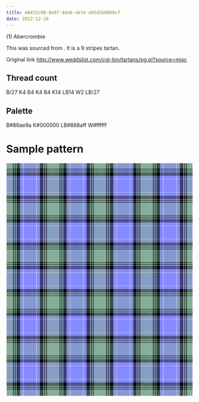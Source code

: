 ```yaml
---
title: e0433c90-8e8f-40a6-a67e-a95d2b89b0cf
date: 2022-12-28
---
```

(1) Abercrombie

This was sourced from <no value>.  It is a 9 stripes tartan.

Original link http://www.weddslist.com/cgi-bin/tartans/pg.pl?source=misc

## Thread count
B/27 K4 B4 K4 B4 K14 LB14 W2 LB/27

## Palette
B#86ae9a K#000000 LB#868aff W#ffffff

# Sample pattern

![Tartan detail](tartan.png "B/27 K4 B4 K4 B4 K14 LB14 W2 LB/27 tartan")